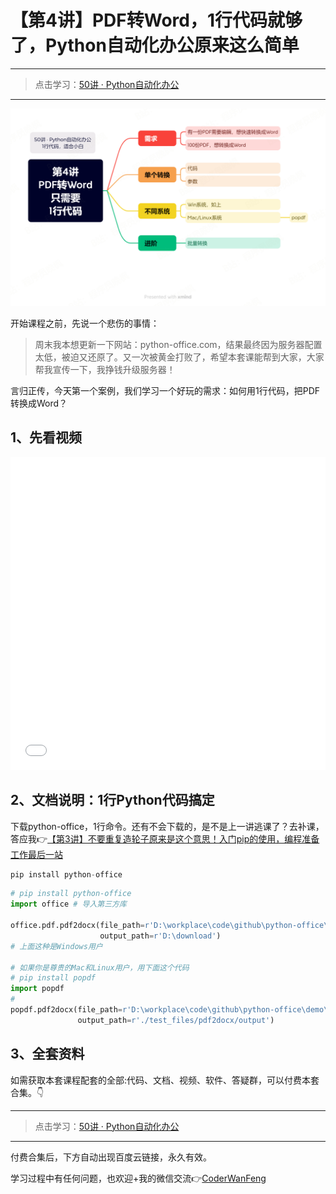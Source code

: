 # 【第4讲】PDF转Word，1行代码就够了，Python自动化办公原来这么简单

------
> 点击学习：[50讲 · Python自动化办公](https://mp.weixin.qq.com/mp/appmsgalbum?__biz=MzI2Nzg5MjgyNg==&action=getalbum&album_id=3056320585091366915#wechat_redirect)
------

![](../xmind/imgs/50-04-pdf2docx.png)

开始课程之前，先说一个悲伤的事情：

> 周末我本想更新一下网站：python-office.com，结果最终因为服务器配置太低，被迫又还原了。又一次被黄金打败了，希望本套课能帮到大家，大家帮我宣传一下，我挣钱升级服务器！

言归正传，今天第一个案例，我们学习一个好玩的需求：如何用1行代码，把PDF转换成Word？

## 1、先看视频

<iframe src="//player.bilibili.com/player.html?bvid=BV1em4y1H7ir" scrolling="no" border="0" frameborder="no" framespacing="0" allowfullscreen="true" width=100%, height=500> </iframe>

## 2、文档说明：1行Python代码搞定


下载python-office，1行命令。还有不会下载的，是不是上一讲逃课了？去补课，答应我👉[【第3讲】不要重复造轮子原来是这个意思！入门pip的使用，编程准备工作最后一站](https://mp.weixin.qq.com/s/GPgLsMvfzG9j_Eq887fm-w)

```python
pip install python-office
```



```python
# pip install python-office
import office # 导入第三方库

office.pdf.pdf2docx(file_path=r'D:\workplace\code\github\python-office\demo\popdf\test_files\pdf2docx\程序员晚枫.pdf',
                    output_path=r'D:\download')
# 上面这种是Windows用户

# 如果你是尊贵的Mac和Linux用户，用下面这个代码
# pip install popdf
import popdf
#
popdf.pdf2docx(file_path=r'D:\workplace\code\github\python-office\demo\popdf\test_files\pdf2docx\程序员晚枫.pdf',
               output_path=r'./test_files/pdf2docx/output')
```
## 3、全套资料

如需获取本套课程配套的全部:代码、文档、视频、软件、答疑群，可以付费本套合集。👇

------
> 点击学习：[50讲 · Python自动化办公](https://mp.weixin.qq.com/mp/appmsgalbum?__biz=MzI2Nzg5MjgyNg==&action=getalbum&album_id=3056320585091366915#wechat_redirect)
------

付费合集后，下方自动出现百度云链接，永久有效。

学习过程中有任何问题，也欢迎+我的微信交流👉[CoderWanFeng](https://mp.weixin.qq.com/s/GPgLsMvfzG9j_Eq887fm-w)


